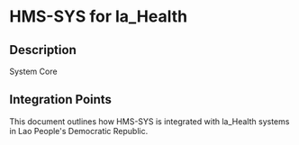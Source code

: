 # HMS-SYS for la_Health

## Description

System Core

## Integration Points

This document outlines how HMS-SYS is integrated with la_Health systems in Lao People's Democratic Republic.
